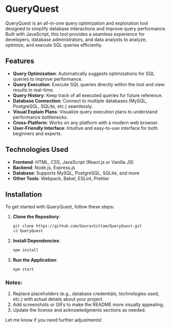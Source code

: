 # QueryQuest

QueryQuest is an all-in-one query optimization and exploration tool designed to simplify database interactions and improve query performance. Built with JavaScript, this tool provides a seamless experience for developers, database administrators, and data analysts to analyze, optimize, and execute SQL queries efficiently.

## Features

- **Query Optimization**: Automatically suggests optimizations for SQL queries to improve performance.
- **Query Execution**: Execute SQL queries directly within the tool and view results in real-time.
- **Query History**: Keep track of all executed queries for future reference.
- **Database Connection**: Connect to multiple databases (MySQL, PostgreSQL, SQLite, etc.) seamlessly.
- **Visual Explain Plans**: Visualize query execution plans to understand performance bottlenecks.
- **Cross-Platform**: Works on any platform with a modern web browser.
- **User-Friendly Interface**: Intuitive and easy-to-use interface for both beginners and experts.

## Technologies Used

- **Frontend**: HTML, CSS, JavaScript (React.js or Vanilla JS)
- **Backend**: Node.js, Express.js
- **Database**: Supports MySQL, PostgreSQL, SQLite, and more
- **Other Tools**: Webpack, Babel, ESLint, Prettier

## Installation

To get started with QueryQuest, follow these steps:

1. **Clone the Repository**:
   ```bash
   git clone https://github.com/GouravSittam/QueryQuest.git
   cd QueryQuest

2. **Install Dependencies**:

   ```bash
   npm install

3. **Run the Application**:
   ```bash
   npm start

### Notes:
1. Replace placeholders (e.g., database credentials, technologies used, etc.) with actual details about your project.
2. Add screenshots or GIFs to make the README more visually appealing.
3. Update the license and acknowledgments sections as needed.

Let me know if you need further adjustments!
